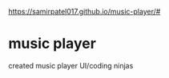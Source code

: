 https://samirpatel017.github.io/music-player/#

# music player
 created music player UI/coding ninjas
